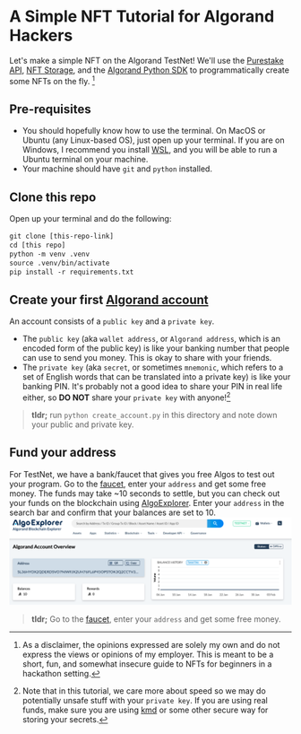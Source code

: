 # A Simple NFT Tutorial for Algorand Hackers

Let's make a simple NFT on the Algorand TestNet! We'll use the [Purestake API](https://www.purestake.com/), [NFT Storage](https://nft.storage/#getting-started), and the [Algorand Python SDK](https://github.com/algorand/py-algorand-sdk) to programmatically create some NFTs on the fly. [^disclaimer]

## Pre-requisites
* You should hopefully know how to use the terminal. On MacOS or Ubuntu (any Linux-based OS), just open up your terminal. If you are on Windows, I recommend you install [WSL](https://docs.microsoft.com/en-us/windows/wsl/install), and you will be able to run a Ubuntu terminal on your machine. 
* Your machine should have `git` and `python` installed.

## Clone this repo 
Open up your terminal and do the following:
```
git clone [this-repo-link]
cd [this repo]
python -m venv .venv
source .venv/bin/activate
pip install -r requirements.txt
```

## Create your first [Algorand account](https://developer.algorand.org/docs/get-details/accounts/)
An account consists of a `public key` and a `private key`. 
* The `public key` (aka `wallet address`, or `Algorand address`, which is an encoded form of the public key) is like your banking number that people can use to send you money. This is okay to share with your friends.
* The `private key` (aka `secret`, or sometimes `mnemonic`, which refers to a set of English words that can be translated into a private key) is like your banking PIN. It's probably not a good idea to share your PIN in real life either, so **DO NOT** share your `private key` with anyone![^1]

> **tldr;** run `python create_account.py` in this directory and note down your public and private key. 

## Fund your address
For TestNet, we have a bank/faucet that gives you free Algos to test out your program. Go to the [faucet](https://bank.testnet.algorand.network/), enter your `address` and get some free money. The funds may take ~10 seconds to settle, but you can check out your funds on the blockchain using [AlgoExplorer](https://testnet.algoexplorer.io/). Enter your `address` in the search bar and confirm that your balances are set to 10. 
![algoexplorer screenshot](img/algoexplorer.png)

> **tldr;** Go to the [faucet](https://bank.testnet.algorand.network/), enter your `address` and get some free money. 

[^disclaimer]: As a disclaimer, the opinions expressed are solely my own and do not express the views or opinions of my employer. This is meant to be a short, fun, and somewhat insecure guide to NFTs for beginners in a hackathon setting.

[^1]: Note that in this tutorial, we care more about speed so we may do potentially unsafe stuff with your `private key`. If you are using real funds, make sure you are using [kmd](https://developer.algorand.org/docs/clis/kmd/) or some other secure way for storing your secrets.
